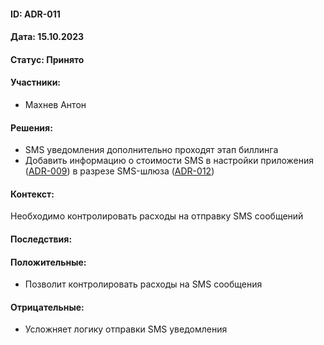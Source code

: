 #### ID: ADR-011

#### Дата: 15.10.2023

#### Статус: Принято

#### Участники:
* Махнев Антон

#### Решения:
* SMS уведомления дополнительно проходят этап биллинга
* Добавить информацию о стоимости SMS в настройки приложения ([ADR-009](./ADR-009.md)) в разрезе SMS-шлюза ([ADR-012](./ADR-012.md))

#### Контекст:
Необходимо контролировать расходы на отправку SMS сообщений

#### Последствия:

#### Положительные:
* Позволит контролировать расходы на SMS сообщения

#### Отрицательные:
* Усложняет логику отправки SMS уведомления